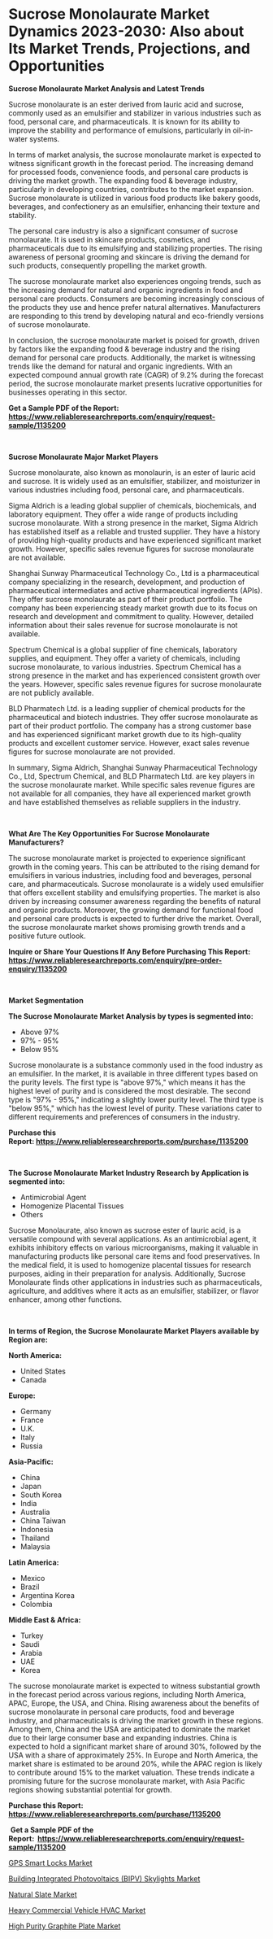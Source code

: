 <p><h1>Sucrose Monolaurate Market Dynamics 2023-2030: Also about Its Market Trends, Projections, and Opportunities</h1></p><p><strong>Sucrose Monolaurate Market Analysis and Latest Trends</strong></p>
<p><p>Sucrose monolaurate is an ester derived from lauric acid and sucrose, commonly used as an emulsifier and stabilizer in various industries such as food, personal care, and pharmaceuticals. It is known for its ability to improve the stability and performance of emulsions, particularly in oil-in-water systems.</p><p>In terms of market analysis, the sucrose monolaurate market is expected to witness significant growth in the forecast period. The increasing demand for processed foods, convenience foods, and personal care products is driving the market growth. The expanding food & beverage industry, particularly in developing countries, contributes to the market expansion. Sucrose monolaurate is utilized in various food products like bakery goods, beverages, and confectionery as an emulsifier, enhancing their texture and stability.</p><p>The personal care industry is also a significant consumer of sucrose monolaurate. It is used in skincare products, cosmetics, and pharmaceuticals due to its emulsifying and stabilizing properties. The rising awareness of personal grooming and skincare is driving the demand for such products, consequently propelling the market growth.</p><p>The sucrose monolaurate market also experiences ongoing trends, such as the increasing demand for natural and organic ingredients in food and personal care products. Consumers are becoming increasingly conscious of the products they use and hence prefer natural alternatives. Manufacturers are responding to this trend by developing natural and eco-friendly versions of sucrose monolaurate.</p><p>In conclusion, the sucrose monolaurate market is poised for growth, driven by factors like the expanding food & beverage industry and the rising demand for personal care products. Additionally, the market is witnessing trends like the demand for natural and organic ingredients. With an expected compound annual growth rate (CAGR) of 9.2% during the forecast period, the sucrose monolaurate market presents lucrative opportunities for businesses operating in this sector.</p></p>
<p><strong>Get a Sample PDF of the Report:&nbsp; <a href="https://www.reliableresearchreports.com/enquiry/request-sample/1135200">https://www.reliableresearchreports.com/enquiry/request-sample/1135200</a></strong></p>
<p>&nbsp;</p>
<p><strong>Sucrose Monolaurate Major Market Players</strong></p>
<p><p>Sucrose monolaurate, also known as monolaurin, is an ester of lauric acid and sucrose. It is widely used as an emulsifier, stabilizer, and moisturizer in various industries including food, personal care, and pharmaceuticals. </p><p>Sigma Aldrich is a leading global supplier of chemicals, biochemicals, and laboratory equipment. They offer a wide range of products including sucrose monolaurate. With a strong presence in the market, Sigma Aldrich has established itself as a reliable and trusted supplier. They have a history of providing high-quality products and have experienced significant market growth. However, specific sales revenue figures for sucrose monolaurate are not available.</p><p>Shanghai Sunway Pharmaceutical Technology Co., Ltd is a pharmaceutical company specializing in the research, development, and production of pharmaceutical intermediates and active pharmaceutical ingredients (APIs). They offer sucrose monolaurate as part of their product portfolio. The company has been experiencing steady market growth due to its focus on research and development and commitment to quality. However, detailed information about their sales revenue for sucrose monolaurate is not available.</p><p>Spectrum Chemical is a global supplier of fine chemicals, laboratory supplies, and equipment. They offer a variety of chemicals, including sucrose monolaurate, to various industries. Spectrum Chemical has a strong presence in the market and has experienced consistent growth over the years. However, specific sales revenue figures for sucrose monolaurate are not publicly available.</p><p>BLD Pharmatech Ltd. is a leading supplier of chemical products for the pharmaceutical and biotech industries. They offer sucrose monolaurate as part of their product portfolio. The company has a strong customer base and has experienced significant market growth due to its high-quality products and excellent customer service. However, exact sales revenue figures for sucrose monolaurate are not provided.</p><p>In summary, Sigma Aldrich, Shanghai Sunway Pharmaceutical Technology Co., Ltd, Spectrum Chemical, and BLD Pharmatech Ltd. are key players in the sucrose monolaurate market. While specific sales revenue figures are not available for all companies, they have all experienced market growth and have established themselves as reliable suppliers in the industry.</p></p>
<p>&nbsp;</p>
<p><strong>What Are The Key Opportunities For Sucrose Monolaurate Manufacturers?</strong></p>
<p><p>The sucrose monolaurate market is projected to experience significant growth in the coming years. This can be attributed to the rising demand for emulsifiers in various industries, including food and beverages, personal care, and pharmaceuticals. Sucrose monolaurate is a widely used emulsifier that offers excellent stability and emulsifying properties. The market is also driven by increasing consumer awareness regarding the benefits of natural and organic products. Moreover, the growing demand for functional food and personal care products is expected to further drive the market. Overall, the sucrose monolaurate market shows promising growth trends and a positive future outlook.</p></p>
<p><strong>Inquire or Share Your Questions If Any Before Purchasing This Report: <a href="https://www.reliableresearchreports.com/enquiry/pre-order-enquiry/1135200">https://www.reliableresearchreports.com/enquiry/pre-order-enquiry/1135200</a></strong></p>
<p>&nbsp;</p>
<p><strong>Market Segmentation</strong></p>
<p><strong>The Sucrose Monolaurate Market Analysis by types is segmented into:</strong></p>
<p><ul><li>Above 97%</li><li>97% - 95%</li><li>Below 95%</li></ul></p>
<p><p>Sucrose monolaurate is a substance commonly used in the food industry as an emulsifier. In the market, it is available in three different types based on the purity levels. The first type is "above 97%," which means it has the highest level of purity and is considered the most desirable. The second type is "97% - 95%," indicating a slightly lower purity level. The third type is "below 95%," which has the lowest level of purity. These variations cater to different requirements and preferences of consumers in the industry.</p></p>
<p><strong>Purchase this Report:&nbsp;<a href="https://www.reliableresearchreports.com/purchase/1135200">https://www.reliableresearchreports.com/purchase/1135200</a></strong></p>
<p>&nbsp;</p>
<p><strong>The Sucrose Monolaurate Market Industry Research by Application is segmented into:</strong></p>
<p><ul><li>Antimicrobial Agent</li><li>Homogenize Placental Tissues</li><li>Others</li></ul></p>
<p><p>Sucrose Monolaurate, also known as sucrose ester of lauric acid, is a versatile compound with several applications. As an antimicrobial agent, it exhibits inhibitory effects on various microorganisms, making it valuable in manufacturing products like personal care items and food preservatives. In the medical field, it is used to homogenize placental tissues for research purposes, aiding in their preparation for analysis. Additionally, Sucrose Monolaurate finds other applications in industries such as pharmaceuticals, agriculture, and additives where it acts as an emulsifier, stabilizer, or flavor enhancer, among other functions.</p></p>
<p>&nbsp;</p>
<p><strong>In terms of Region, the Sucrose Monolaurate Market Players available by Region are:</strong></p>
<p>
    <p> <strong> North America: </strong>
        <ul>
            <li>United States</li>
            <li>Canada</li>
        </ul>
        </p> 
    <p> <strong> Europe: </strong>
        <ul>
            <li>Germany</li>
            <li>France</li>
            <li>U.K.</li>
            <li>Italy</li>
            <li>Russia</li>
        </ul>
        </p> 
    <p> <strong> Asia-Pacific: </strong>
        <ul>
            <li>China</li>
            <li>Japan</li>
            <li>South Korea</li>
            <li>India</li>
            <li>Australia</li>
            <li>China Taiwan</li>
            <li>Indonesia</li>
            <li>Thailand</li>
            <li>Malaysia</li>
        </ul>
        </p> 
    <p> <strong> Latin America: </strong>
        <ul>
            <li>Mexico</li>
            <li>Brazil</li>
            <li>Argentina Korea</li>
            <li>Colombia</li>
        </ul>
        </p> 
    <p> <strong> Middle East & Africa: </strong>
        <ul>
            <li>Turkey</li>
            <li>Saudi</li>
            <li>Arabia</li>
            <li>UAE</li>
            <li>Korea</li>
        </ul>
    </p>
    </p>
<p><p>The sucrose monolaurate market is expected to witness substantial growth in the forecast period across various regions, including North America, APAC, Europe, the USA, and China. Rising awareness about the benefits of sucrose monolaurate in personal care products, food and beverage industry, and pharmaceuticals is driving the market growth in these regions. Among them, China and the USA are anticipated to dominate the market due to their large consumer base and expanding industries. China is expected to hold a significant market share of around 30%, followed by the USA with a share of approximately 25%. In Europe and North America, the market share is estimated to be around 20%, while the APAC region is likely to contribute around 15% to the market valuation. These trends indicate a promising future for the sucrose monolaurate market, with Asia Pacific regions showing substantial potential for growth.</p></p>
<p><strong>Purchase this Report: <a href="https://www.reliableresearchreports.com/purchase/1135200">https://www.reliableresearchreports.com/purchase/1135200</a></strong></p>
<p>&nbsp;<strong>Get a Sample PDF of the Report:&nbsp;&nbsp;<a href="https://www.reliableresearchreports.com/enquiry/request-sample/1135200">https://www.reliableresearchreports.com/enquiry/request-sample/1135200</a></strong></p>
<p><strong></strong></p>
<p><p><a href="https://medium.com/@earn.only.flood/gps-smart-locks-market-furnishes-information-on-market-share-market-trends-and-market-growth-97ad9041bd71">GPS Smart Locks Market</a></p><p><a href="https://medium.com/@melt.scale.beast/building-integrated-photovoltaics-bipv-skylights-market-size-cagr-trends-2024-2030-7106a1505a25">Building Integrated Photovoltaics (BIPV) Skylights Market</a></p><p><a href="https://github.com/FassouRP/Market-Research-Report-List-1/blob/main/natural-slate-market.md">Natural Slate Market</a></p><p><a href="https://medium.com/@sake.use.loan/heavy-commercial-vehicle-hvac-market-share-evolution-and-market-growth-trends-2023-2030-ebd47e1d8fb0">Heavy Commercial Vehicle HVAC Market</a></p><p><a href="https://github.com/ashepherd82/Market-Research-Report-List-1/blob/main/high-purity-graphite-plate-market.md">High Purity Graphite Plate Market</a></p></p>